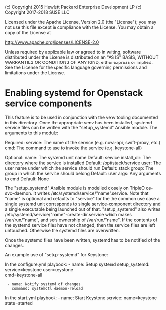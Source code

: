 
(c) Copyright 2015 Hewlett Packard Enterprise Development LP
(c) Copyright 2017-2018 SUSE LLC

Licensed under the Apache License, Version 2.0 (the "License"); you may
not use this file except in compliance with the License. You may obtain
a copy of the License at

http://www.apache.org/licenses/LICENSE-2.0

Unless required by applicable law or agreed to in writing, software
distributed under the License is distributed on an "AS IS" BASIS, WITHOUT
WARRANTIES OR CONDITIONS OF ANY KIND, either express or implied. See the
License for the specific language governing permissions and limitations
under the License.


# Enabling systemd for Openstack service components

This feature is to be used in conjunction with the venv tooling documented
in this directory.  Once the appropriate venv has been installed, systemd
service files can be written with the "setup_systemd" Ansible module.  The
arguments to this module:

  Required:
     service:  The name of the service (e.g. nova-api, swift-proxy, etc.)
     cmd:  The command to use to invoke the service (e.g. keystone-all)

  Optional:
     name: The systemd unit name
        Default: service
     install_dir:  The directory where the service is installed
        Default: /opt/stack/service
     user:  The user name under which the service should run
        Default: stack
     group: The group in which the service should belong
        Default: user
     args:  Any arguments to cmd
        Default: None

The "setup_systemd" Ansible module is modelled closely on TripleO
os-svc-daemon.  It writes /etc/systemd/service/"name".service.
Note that "name" is optional and defaults to "service" for the the
common use case a single systemd unit corresponds to single
service-component directory and a single executable being launched
out of that.  "setup_systemd" also writes
/etc/systemd/service/"name"-create-dir.service which makes
/var/run/"name", and sets ownership of /var/run/"name".  If the
contents of the systemd service files have not changed, then the service
files are left untouched.  Otherwise the systemd files are overwritten.

Once the systemd files have been written, systemd has to be notified of the
changes.

An example use of "setup-systemd" for Keystone:

  In the configure.yml playbook:
     - name: Setup systemd
       setup_systemd: service=keystone user=keystone \
                      cmd=keystone-all

     - name: Notify systemd of changes
       command: systemctl daemon-reload

  In the start.yml playbook:
     - name: Start Keystone
       service: name=keystone state=started
